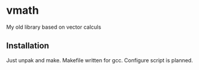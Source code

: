 # vmath
My old library based on vector calculs
## Installation
Just unpak and make. Makefile written for gcc. Configure script is planned.
